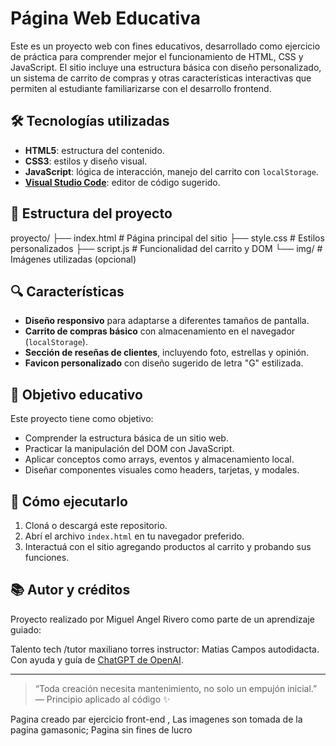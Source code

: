 
# Página Web Educativa

Este es un proyecto web con fines educativos, desarrollado como ejercicio de práctica para comprender mejor el funcionamiento de HTML, CSS y JavaScript. El sitio incluye una estructura básica con diseño personalizado, un sistema de carrito de compras y otras características interactivas que permiten al estudiante familiarizarse con el desarrollo frontend.

## 🛠️ Tecnologías utilizadas

- **HTML5**: estructura del contenido.
- **CSS3**: estilos y diseño visual.
- **JavaScript**: lógica de interacción, manejo del carrito con `localStorage`.
- **[Visual Studio Code](https://code.visualstudio.com/)**: editor de código sugerido.

## 📂 Estructura del proyecto
proyecto/
├── index.html # Página principal del sitio
├── style.css # Estilos personalizados
├── script.js # Funcionalidad del carrito y DOM
└── img/ # Imágenes utilizadas (opcional)

## 🔍 Características

- **Diseño responsivo** para adaptarse a diferentes tamaños de pantalla.
- **Carrito de compras básico** con almacenamiento en el navegador (`localStorage`).
- **Sección de reseñas de clientes**, incluyendo foto, estrellas y opinión.
- **Favicon personalizado** con diseño sugerido de letra "G" estilizada.


## 📌 Objetivo educativo

Este proyecto tiene como objetivo:

- Comprender la estructura básica de un sitio web.
- Practicar la manipulación del DOM con JavaScript.
- Aplicar conceptos como arrays, eventos y almacenamiento local.
- Diseñar componentes visuales como headers, tarjetas, y modales.

## 🚀 Cómo ejecutarlo

1. Cloná o descargá este repositorio.
2. Abrí el archivo `index.html` en tu navegador preferido.
3. Interactuá con el sitio agregando productos al carrito y probando sus funciones.

## 📚 Autor y créditos

Proyecto realizado por Miguel Angel Rivero como parte de un aprendizaje 
guiado:

Talento tech /tutor maxiliano torres
instructor: Matias Campos
autodidacta.  
Con ayuda y guía de [ChatGPT de OpenAI](https://chat.openai.com/).


---

> “Toda creación necesita mantenimiento, no solo un empujón inicial.”  
> — Principio aplicado al código ✨




Pagina creado par ejercicio front-end , 
Las imagenes son tomada de la pagina gamasonic;
Pagina sin fines de lucro
